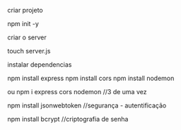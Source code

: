 criar projeto

npm init -y

criar o server

touch server.js

instalar dependencias

npm install express
npm install cors
npm install nodemon

ou npm i express cors nodemon //3 de uma vez

npm install jsonwebtoken //segurança - autentificação

npm install bcrypt //criptografia de senha

